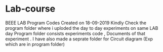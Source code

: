 # Lab-course
BEEE LAB Program Codes
Created on 18-09-2019
Kindly Check the program folder where i uploded the day to day experiments on same LAB day 
Program folder consists experiments code , Documents of that experiment .
I have also made a seprate folder for Circuit diagram (Exp which are in program folder)
